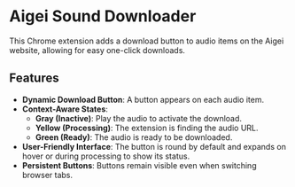# Aigei Sound Downloader

This Chrome extension adds a download button to audio items on the Aigei website, allowing for easy one-click downloads.

## Features

- **Dynamic Download Button**: A button appears on each audio item.
- **Context-Aware States**:
  - **Gray (Inactive)**: Play the audio to activate the download.
  - **Yellow (Processing)**: The extension is finding the audio URL.
  - **Green (Ready)**: The audio is ready to be downloaded.
- **User-Friendly Interface**: The button is round by default and expands on hover or during processing to show its status.
- **Persistent Buttons**: Buttons remain visible even when switching browser tabs.
